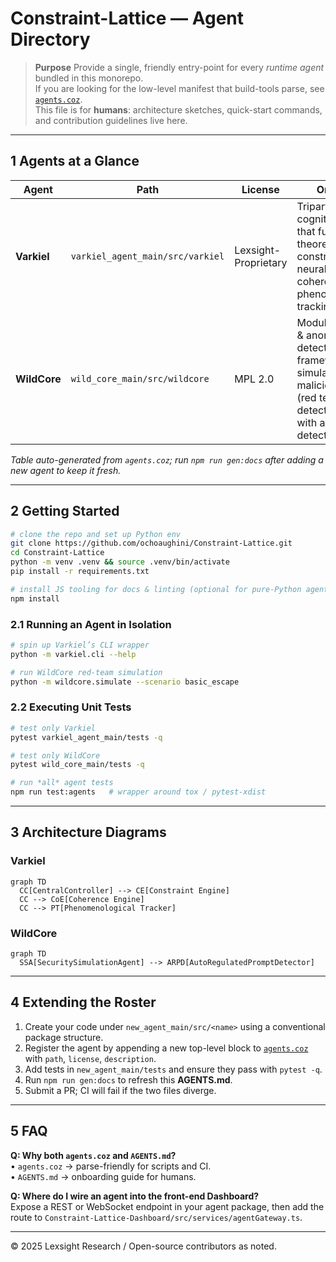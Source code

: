 # Constraint-Lattice — Agent Directory

> **Purpose**  Provide a single, friendly entry-point for every *runtime agent* bundled in this monorepo.  
> If you are looking for the low-level manifest that build-tools parse, see [`agents.coz`](agents.coz).  
> This file is for **humans**: architecture sketches, quick-start commands, and contribution guidelines live here.

---

## 1  Agents at a Glance

| Agent      | Path                                 | License              | One-liner                                                                                               |
|------------|--------------------------------------|----------------------|----------------------------------------------------------------------------------------------------------|
| **Varkiel**| `varkiel_agent_main/src/varkiel`     | Lexsight-Proprietary | Tripartite cognitive engine that fuses lattice-theoretic constraints, neural-symbolic coherence and phenomenological tracking. |
| **WildCore**| `wild_core_main/src/wildcore`        | MPL 2.0              | Modular security & anomaly-detection framework simulating malicious prompts (red team) and detecting drifts with an ensemble detector. |

*Table auto-generated from `agents.coz`; run `npm run gen:docs` after adding a new agent to keep it fresh.*

---

## 2  Getting Started

```bash
# clone the repo and set up Python env
git clone https://github.com/ochoaughini/Constraint-Lattice.git
cd Constraint-Lattice
python -m venv .venv && source .venv/bin/activate
pip install -r requirements.txt

# install JS tooling for docs & linting (optional for pure-Python agents)
npm install
```

### 2.1  Running an Agent in Isolation

```bash
# spin up Varkiel’s CLI wrapper
python -m varkiel.cli --help

# run WildCore red-team simulation
python -m wildcore.simulate --scenario basic_escape
```

### 2.2  Executing Unit Tests

```bash
# test only Varkiel
pytest varkiel_agent_main/tests -q

# test only WildCore
pytest wild_core_main/tests -q

# run *all* agent tests
npm run test:agents   # wrapper around tox / pytest-xdist
```

---

## 3  Architecture Diagrams

### Varkiel
```mermaid
graph TD
  CC[CentralController] --> CE[Constraint Engine]
  CC --> CoE[Coherence Engine]
  CC --> PT[Phenomenological Tracker]
```

### WildCore
```mermaid
graph TD
  SSA[SecuritySimulationAgent] --> ARPD[AutoRegulatedPromptDetector]
```

---

## 4  Extending the Roster

1. Create your code under `new_agent_main/src/<name>` using a conventional package structure.  
2. Register the agent by appending a new top-level block to [`agents.coz`](agents.coz) with `path`, `license`, `description`.  
3. Add tests in `new_agent_main/tests` and ensure they pass with `pytest -q`.  
4. Run `npm run gen:docs` to refresh this **AGENTS.md**.  
5. Submit a PR; CI will fail if the two files diverge.

---

## 5  FAQ

**Q: Why both `agents.coz` and `AGENTS.md`?**  
• `agents.coz` → parse-friendly for scripts and CI.  
• `AGENTS.md` → onboarding guide for humans.

**Q: Where do I wire an agent into the front-end Dashboard?**  
Expose a REST or WebSocket endpoint in your agent package, then add the route to `Constraint-Lattice-Dashboard/src/services/agentGateway.ts`.

---

© 2025 Lexsight Research / Open-source contributors as noted.
